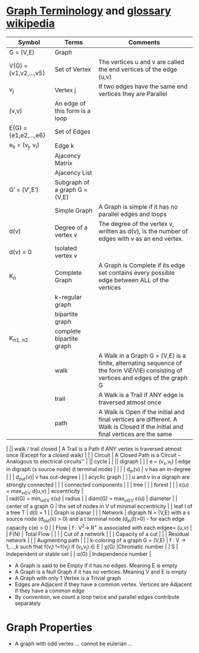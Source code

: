 
# [Graph Terminology](https://visualgo.net/en/graphds?slide=1) and [glossary wikipedia](https://en.wikipedia.org/wiki/Glossary_of_graph_theory_terms)

| Symbol | Terms  | Comments |                                                         
| ------------- | ------------- | ----------------- |                                          
| G = (V,E) | Graph |                                 
| V(G) = {v1,v2,...,v5} | Set of Vertex  | The vertices u and v are called the end vertices of the edge (u,v) |                    
| v<sub>j</sub> | Vertex j | If two edges have the same end vertices they are Parallel |
| (v,v) | An edge of this form is a loop | 
| E(G) = {e1,e2,...,e6} | Set of Edges | |
| e<sub>k</sub> = (v<sub>j</sub>, v<sub>i</sub>) | Edge k | 
|| Ajacency Matrix | |
|| Ajacency List | |
| G′ = (V′,E′) | Subgraph of a graph G = (V,E) | |
|| Simple Graph| A Graph is simple if it has no parallel edges and loops |
| d(v) | Degree of a vertex v |  The degree of the vertex v, written as d(v), is the number of edges with v as an end vertex. |
| d(v) = 0 | Isolated vertex v | | 
|K<sub>n</sub>  | Complete Graph | A Graph is Complete if its edge set contains every possible edge between ALL of the vertices |
| | k-regular graph | |
| | bipartite graph |
|K<sub>n1, n2</sub> | complete bipartite graph |  |
|| walk | A Walk in a Graph G = (V,E) is a finite, alternating sequence of the form ViEiViEi consisting of vertices and edges of the graph G | 
|| trail | A Walk is a Trail if ANY edge is traversed atmost once | 
|| path | A Walk is Open if the initial and final vertices are different. A Walk is Closed if the initial and final vertices are the same
 | 
|| walk / trail closed | A Trail is a Path if ANY vertex is traversed atmost once (Except for a closed walk) | 
| | Circuit | A Closed Path is a Circuit – Analogous to electrical circuits'' |
|| cycle | |
|| digraph | | 
| e = (v<sub>s</sub>,v<sub>t</sub>) | edge in digraph (s source node) (t terminal node) |  | |
| d<sub>in</sub>(v) | v has an in-degree |  |
| d<sub>out</sub>(v)| v has out-degree |  |
| acyclic graph | |
| u and v in a digraph are strongly connected | |
| connected components | |
| tree | | 
| forest | |
| ε(u) = max<sub>v∈V</sub> d(u,v) | eccentricity |  
|  rad(G) = min<sub>u∈V</sub> ε(u) | radius |
| diam(G) = max<sub>u∈V</sub> ε(u) | diameter | 
| center of a graph G | the set of nodes in V of minimal eccentricity |
| leaf l of a tree T |  d(l) = 1 |
| Graph is planar | |
| Network | digraph N = (V,E) with a s source node (d<sub>out</sub>(s) > 0) and a t terminal node (d<sub>in</sub>(t)>0) - for each edge capacity c(e) > 0 |
| Flow | f : V<sup>2</sup>→ R<sup>+</sup> is associated with each edgee= (u,v) |
| F(N) | Total Flow | | |
| Cut of a network | |
| Capacity of a cut | |
| Residual network | |
| Augmenting path | |
| k-coloring of a graph G = (V,E) | f : V → 1,...,k such that f(v<sub>i</sub>) !=f(v<sub>j</sub>) if (v<sub>i</sub>,v<sub>j</sub>) ∈ E
| χ(G) |Chromatic number | 
| S | Independent or stable set | 
| α(G) | Independence number | 


*  A Graph is said to be Empty if it has no edges. Meaning E is empty
*  A Graph is a Null Graph if it has no vertices. Meaning V and E is empty
*  A Graph with only 1 Vertex is a Trivial graph
*  Edges are Adjacent if they have a common vertex. Vertices are Adjacent if they have a common edge
*  By convention, we count a loop twice and parallel edges contribute separately


# Graph Properties 

* A graph with odd vertex ... cannot be eulerian ...
